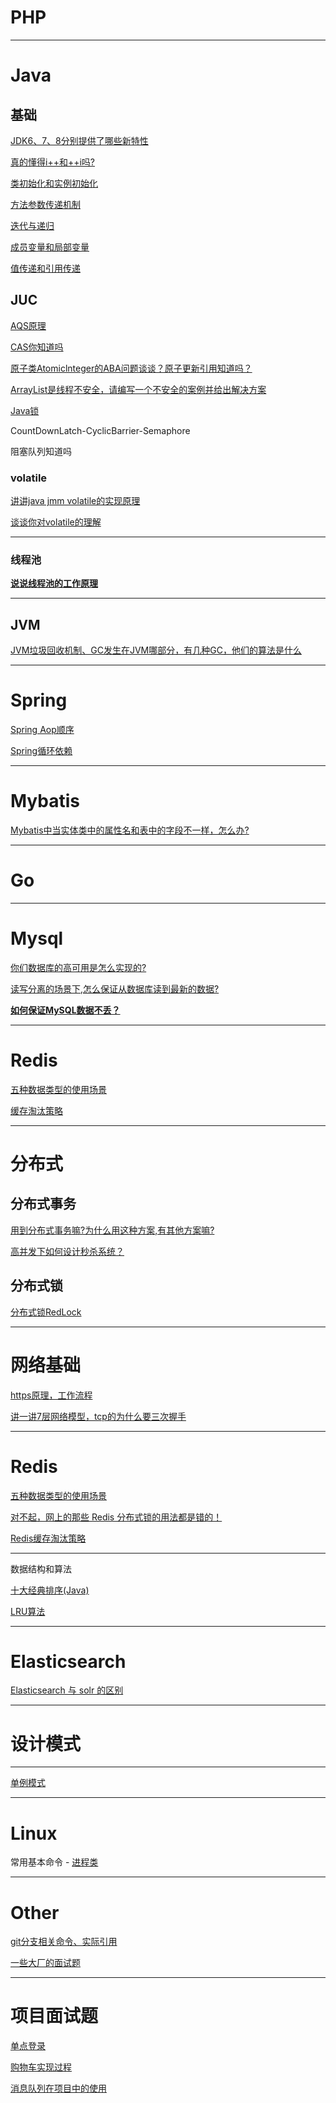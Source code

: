 # PHP

------

# Java

## 基础

[JDK6、7、8分别提供了哪些新特性](https://github.com/DragonChilde/eight-part-essay/blob/main/Java/base/JDK6%E3%80%817%E3%80%818%E5%88%86%E5%88%AB%E6%8F%90%E4%BE%9B%E4%BA%86%E5%93%AA%E4%BA%9B%E6%96%B0%E7%89%B9%E6%80%A7.md)

[真的懂得i++和++i吗?](https://github.com/DragonChilde/eight-part-essay/blob/main/Java/base/JavaSE%E9%9D%A2%E8%AF%95%E9%A2%98.md)

[类初始化和实例初始化](https://github.com/DragonChilde/eight-part-essay/blob/main/Java/base/%E7%B1%BB%E5%88%9D%E5%A7%8B%E5%8C%96%E5%AE%9E%E4%BE%8B%E5%88%9D%E5%A7%8B%E5%8C%96.md)

[方法参数传递机制](https://github.com/DragonChilde/eight-part-essay/blob/main/Java/base/%E7%B1%BB%E5%88%9D%E5%A7%8B%E5%8C%96%E5%AE%9E%E4%BE%8B%E5%88%9D%E5%A7%8B%E5%8C%96.md)

[迭代与递归](https://github.com/DragonChilde/eight-part-essay/blob/main/Java/base/%E7%B1%BB%E5%88%9D%E5%A7%8B%E5%8C%96%E5%AE%9E%E4%BE%8B%E5%88%9D%E5%A7%8B%E5%8C%96.md)

[成员变量和局部变量](https://github.com/DragonChilde/eight-part-essay/blob/main/Java/base/%E7%B1%BB%E5%88%9D%E5%A7%8B%E5%8C%96%E5%AE%9E%E4%BE%8B%E5%88%9D%E5%A7%8B%E5%8C%96.md)

[值传递和引用传递](https://github.com/DragonChilde/eight-part-essay/blob/main/Java/base/%E7%B1%BB%E5%88%9D%E5%A7%8B%E5%8C%96%E5%AE%9E%E4%BE%8B%E5%88%9D%E5%A7%8B%E5%8C%96.md)

## JUC

[AQS原理](https://github.com/DragonChilde/eight-part-essay/blob/main/Java/juc/AQS.md)

[CAS你知道吗](https://github.com/DragonChilde/eight-part-essay/blob/main/Java/juc/CAS/CAS%E4%BD%A0%E7%9F%A5%E9%81%93%E5%90%97.md)

[原子类Atomiclnteger的ABA问题谈谈？原子更新引用知道吗？](https://github.com/DragonChilde/eight-part-essay/blob/main/Java/juc/CAS/%E5%8E%9F%E5%AD%90%E7%B1%BBAtomicInteger%E7%9A%84ABA%E9%97%AE%E9%A2%98.md)

[ArrayList是线程不安全，请编写一个不安全的案例并给出解决方案](https://github.com/DragonChilde/eight-part-essay/blob/main/Java/juc/Collection%E7%BA%BF%E7%A8%8B%E4%B8%8D%E5%AE%89%E5%85%A8%E7%9A%84%E4%B8%BE%E4%BE%8B.md)

[Java锁](https://github.com/DragonChilde/eight-part-essay/blob/main/Java/juc/Java%E9%94%81.md)

CountDownLatch-CyclicBarrier-Semaphore

阻塞队列知道吗

### volatile

[讲讲java jmm volatile的实现原理](https://github.com/DragonChilde/eight-part-essay/blob/main/Java/juc/volatile/%E8%AE%B2%E8%AE%B2java%20jmm%20volatile%E7%9A%84%E5%AE%9E%E7%8E%B0%E5%8E%9F%E7%90%86.md)

[谈谈你对volatile的理解](https://github.com/DragonChilde/eight-part-essay/blob/main/Java/juc/volatile/%E8%B0%88%E8%B0%88%E4%BD%A0%E5%AF%B9volatile%E7%9A%84%E7%90%86%E8%A7%A3.md)

------

### 线程池

[**说说线程池的工作原理**](https://github.com/DragonChilde/eight-part-essay/blob/main/Java/juc/%E7%BA%BF%E7%A8%8B%E6%B1%A0/%E8%AF%B4%E8%AF%B4%E7%BA%BF%E7%A8%8B%E6%B1%A0%E7%9A%84%E5%B7%A5%E4%BD%9C%E5%8E%9F%E7%90%86.md)

------

## JVM

[JVM垃圾回收机制、GC发生在JVM哪部分，有几种GC，他们的算法是什么](https://github.com/DragonChilde/eight-part-essay/blob/main/Java/jvm/JVM%E5%9E%83%E5%9C%BE%E5%9B%9E%E6%94%B6%E6%9C%BA%E5%88%B6%E3%80%81GC%E5%8F%91%E7%94%9F%E5%9C%A8JVM%E5%93%AA%E9%83%A8%E5%88%86%EF%BC%8C%E6%9C%89%E5%87%A0%E7%A7%8DGC%EF%BC%8C%E4%BB%96%E4%BB%AC%E7%9A%84%E7%AE%97%E6%B3%95%E6%98%AF%E4%BB%80%E4%B9%88.md)

------

# Spring

[Spring Aop顺序](https://github.com/DragonChilde/eight-part-essay/blob/main/Spring/Spring%20Aop%E9%A1%BA%E5%BA%8F.md)

[Spring循环依赖](https://github.com/DragonChilde/eight-part-essay/blob/main/Spring/Spring%20%E5%BE%AA%E7%8E%AF%E4%BE%9D%E8%B5%96.md)

------

# Mybatis

[Mybatis中当实体类中的属性名和表中的字段不一样，怎么办?](https://github.com/DragonChilde/eight-part-essay/blob/main/Mybatis/Mybatis%E9%9D%A2%E8%AF%95%E9%A2%98%E7%9B%AE.md)

------

# Go

------

# Mysql

[你们数据库的高可用是怎么实现的?](https://github.com/DragonChilde/eight-part-essay/blob/main/Mysql/%E4%BD%A0%E4%BB%AC%E6%95%B0%E6%8D%AE%E5%BA%93%E7%9A%84%E9%AB%98%E5%8F%AF%E7%94%A8%E6%98%AF%E6%80%8E%E4%B9%88%E5%AE%9E%E7%8E%B0%E7%9A%84.md)

[读写分离的场景下,怎么保证从数据库读到最新的数据?](https://github.com/DragonChilde/eight-part-essay/blob/main/Mysql/%E8%AF%BB%E5%86%99%E5%88%86%E7%A6%BB%E7%9A%84%E5%9C%BA%E6%99%AF%E4%B8%8B%2C%E6%80%8E%E4%B9%88%E4%BF%9D%E8%AF%81%E4%BB%8E%E6%95%B0%E6%8D%AE%E5%BA%93%E8%AF%BB%E5%88%B0%E6%9C%80%E6%96%B0%E7%9A%84%E6%95%B0%E6%8D%AE.md)

[**如何保证MySQL数据不丢？**](https://github.com/DragonChilde/eight-part-essay/blob/main/Mysql/%E5%A6%82%E4%BD%95%E4%BF%9D%E8%AF%81MySQL%E6%95%B0%E6%8D%AE%E4%B8%8D%E4%B8%A2.md)

------

# Redis

[五种数据类型的使用场景](https://github.com/DragonChilde/eight-part-essay/blob/main/Redis/%E4%BA%94%E7%A7%8D%E6%95%B0%E6%8D%AE%E7%B1%BB%E5%9E%8B%E7%9A%84%E4%BD%BF%E7%94%A8%E5%9C%BA%E6%99%AF.md)

[缓存淘汰策略](https://github.com/DragonChilde/eight-part-essay/blob/main/Redis/Redis%E7%BC%93%E5%AD%98%E6%B7%98%E6%B1%B0%E7%AD%96%E7%95%A5.md)

------

# 分布式

## 分布式事务

[用到分布式事务嘛?为什么用这种方案,有其他方案嘛?](https://github.com/DragonChilde/eight-part-essay/blob/main/%E5%88%86%E5%B8%83%E5%BC%8F/%E5%88%86%E5%B8%83%E5%BC%8F%E4%BA%8B%E5%8A%A1.md)

[高并发下如何设计秒杀系统？](https://github.com/DragonChilde/eight-part-essay/blob/main/%E5%88%86%E5%B8%83%E5%BC%8F/%E9%AB%98%E5%B9%B6%E5%8F%91%E4%B8%8B%E5%A6%82%E4%BD%95%E8%AE%BE%E8%AE%A1%E7%A7%92%E6%9D%80%E7%B3%BB%E7%BB%9F.md)

## 分布式锁

[分布式锁RedLock](https://github.com/DragonChilde/eight-part-essay/blob/main/%E5%88%86%E5%B8%83%E5%BC%8F/%E5%88%86%E5%B8%83%E5%BC%8F%E9%94%81RedLock.md)

------

# 网络基础

[https原理，工作流程](https://github.com/DragonChilde/eight-part-essay/blob/main/%E7%BD%91%E7%BB%9C%E5%9F%BA%E7%A1%80/https%E5%8E%9F%E7%90%86%EF%BC%8C%E5%B7%A5%E4%BD%9C%E6%B5%81%E7%A8%8B.md)

[讲一讲7层网络模型，tcp的为什么要三次握手](https://github.com/DragonChilde/eight-part-essay/blob/main/%E7%BD%91%E7%BB%9C%E5%9F%BA%E7%A1%80/%E8%AE%B2%E4%B8%80%E8%AE%B27%E5%B1%82%E7%BD%91%E7%BB%9C%E6%A8%A1%E5%9E%8B%EF%BC%8Ctcp%E7%9A%84%E4%B8%BA%E4%BB%80%E4%B9%88%E8%A6%81%E4%B8%89%E6%AC%A1%E6%8F%A1%E6%89%8B.Md)

------

# Redis

[五种数据类型的使用场景](https://github.com/DragonChilde/eight-part-essay/blob/main/Redis/%E4%BA%94%E7%A7%8D%E6%95%B0%E6%8D%AE%E7%B1%BB%E5%9E%8B%E7%9A%84%E4%BD%BF%E7%94%A8%E5%9C%BA%E6%99%AF.md)

[对不起，网上的那些 Redis 分布式锁的用法都是错的！](https://www.xttblog.com/?p=4598)

[Redis缓存淘汰策略](https://github.com/DragonChilde/eight-part-essay/blob/main/Redis/Redis%E7%BC%93%E5%AD%98%E6%B7%98%E6%B1%B0%E7%AD%96%E7%95%A5.md)

------

数据结构和算法

[十大经典排序(Java)](https://github.com/DragonChilde/eight-part-essay/blob/main/%E6%95%B0%E6%8D%AE%E7%BB%93%E6%9E%84%E5%92%8C%E7%AE%97%E6%B3%95/%E5%8D%81%E5%A4%A7%E7%BB%8F%E5%85%B8%E6%8E%92%E5%BA%8F(Java).md)

[LRU算法](https://github.com/DragonChilde/eight-part-essay/blob/main/Redis/Redis%E7%BC%93%E5%AD%98%E6%B7%98%E6%B1%B0%E7%AD%96%E7%95%A5.md)

------

# Elasticsearch 

[Elasticsearch 与 solr 的区别](https://github.com/DragonChilde/eight-part-essay/blob/main/Elasticsearch/Elasticsearch%20%E4%B8%8E%20solr%20%E7%9A%84%E5%8C%BA%E5%88%AB.md)

------

# 设计模式

------

[单例模式](https://github.com/DragonChilde/eight-part-essay/blob/main/%E8%AE%BE%E8%AE%A1%E6%A8%A1%E5%BC%8F/%E5%8D%95%E4%BE%8B%E6%A8%A1%E5%BC%8F.md)

------

# Linux

常用基本命令 - [进程类](https://github.com/DragonChilde/eight-part-essay/blob/main/Linux/Linux%20%E5%B8%B8%E7%94%A8%E6%9C%8D%E5%8A%A1%E7%B1%BB%E7%9B%B8%E5%85%B3%E5%91%BD%E4%BB%A4.md)

------

# Other

[git分支相关命令、实际引用](https://github.com/DragonChilde/eight-part-essay/blob/main/Other/Git.md)

[一些大厂的面试题](https://github.com/DragonChilde/eight-part-essay/blob/main/Other/%E4%B8%80%E4%BA%9B%E5%A4%A7%E5%8E%82%E7%9A%84%E9%9D%A2%E8%AF%95%E9%A2%98.md)

------

# 项目面试题

[单点登录](https://github.com/DragonChilde/eight-part-essay/blob/main/Program/%E9%A1%B9%E7%9B%AE%E9%97%AE%E9%A2%98.md)

[购物车实现过程](https://github.com/DragonChilde/eight-part-essay/blob/main/Program/%E9%A1%B9%E7%9B%AE%E9%97%AE%E9%A2%98.md)

[消息队列在项目中的使用](https://github.com/DragonChilde/eight-part-essay/blob/main/Program/%E9%A1%B9%E7%9B%AE%E9%97%AE%E9%A2%98.md)

